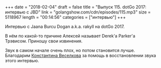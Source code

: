 +++
date = "2018-02-04"
draft = false
title = "Выпуск 115. dotGo 2017: интервью с JBD"
link = "golangshow.com/cdn/episodes/115.mp3"
size = 5118967
length = "00:14:56"
categories = ["интервью"]
+++

Интервью с Jaana Burcu Dogan a.k.a. rakyll на dotGo 2017.

В нём по какой-то причине Алексей называет Derek'а Parker'а Трэвисом. Приношу свои извинения.

Звук в самом начале очень плох, но потом становится лучше. Благодарим [Константина Веселкова](https://github.com/KosToZyB)
за помощь в восстановлении звука этого интервью.
